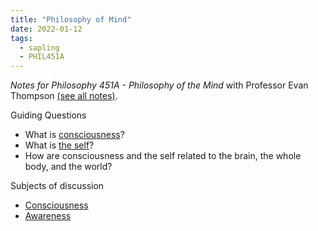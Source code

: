 ```yaml
---
title: "Philosophy of Mind"
date: 2022-01-12
tags:
  - sapling
  - PHIL451A
---
```


_Notes for Philosophy 451A - Philosophy of the Mind_ with Professor Evan Thompson [(see all notes)](/tags/PHIL451A).

Guiding Questions

- What is [consciousness](thoughts/consciousness.md)?
- What is [the self](thoughts/the%20Self.md)?
- How are consciousness and the self related to the brain, the whole body, and the world?

Subjects of discussion

- [Consciousness](thoughts/consciousness.md)
- [Awareness](thoughts/awareness.md)
